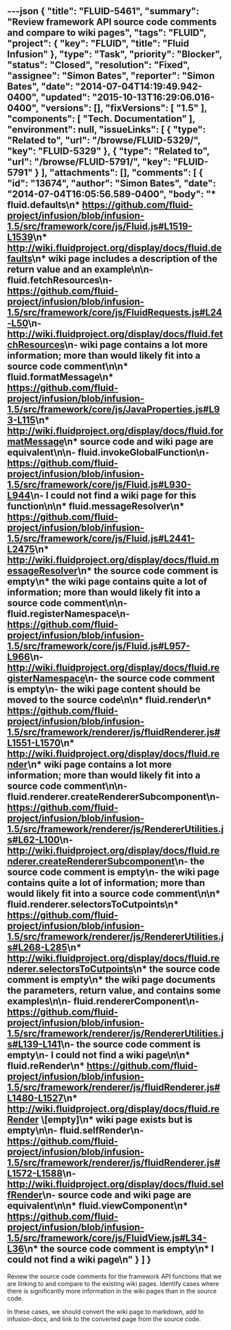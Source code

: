 ---json
{
  "title": "FLUID-5461",
  "summary": "Review framework API source code comments and compare to wiki pages",
  "tags": "FLUID",
  "project": {
    "key": "FLUID",
    "title": "Fluid Infusion"
  },
  "type": "Task",
  "priority": "Blocker",
  "status": "Closed",
  "resolution": "Fixed",
  "assignee": "Simon Bates",
  "reporter": "Simon Bates",
  "date": "2014-07-04T14:19:49.942-0400",
  "updated": "2015-10-13T16:29:06.016-0400",
  "versions": [],
  "fixVersions": [
    "1.5"
  ],
  "components": [
    "Tech. Documentation"
  ],
  "environment": null,
  "issueLinks": [
    {
      "type": "Related to",
      "url": "/browse/FLUID-5329/",
      "key": "FLUID-5329"
    },
    {
      "type": "Related to",
      "url": "/browse/FLUID-5791/",
      "key": "FLUID-5791"
    }
  ],
  "attachments": [],
  "comments": [
    {
      "id": "13674",
      "author": "Simon Bates",
      "date": "2014-07-04T16:05:56.589-0400",
      "body": "* fluid.defaults\n* <https://github.com/fluid-project/infusion/blob/infusion-1.5/src/framework/core/js/Fluid.js#L1519-L1539>\n* <http://wiki.fluidproject.org/display/docs/fluid.defaults>\n* wiki page includes a description of the return value and an example\n\n- fluid.fetchResources\n- <https://github.com/fluid-project/infusion/blob/infusion-1.5/src/framework/core/js/FluidRequests.js#L24-L50>\n- <http://wiki.fluidproject.org/display/docs/fluid.fetchResources>\n- wiki page contains a lot more information; more than would likely fit into a source code comment\n\n* fluid.formatMessage\n* <https://github.com/fluid-project/infusion/blob/infusion-1.5/src/framework/core/js/JavaProperties.js#L93-L115>\n* <http://wiki.fluidproject.org/display/docs/fluid.formatMessage>\n* source code and wiki page are equivalent\n\n- fluid.invokeGlobalFunction\n- <https://github.com/fluid-project/infusion/blob/infusion-1.5/src/framework/core/js/Fluid.js#L930-L944>\n- I could not find a wiki page for this function\n\n* fluid.messageResolver\n* <https://github.com/fluid-project/infusion/blob/infusion-1.5/src/framework/core/js/Fluid.js#L2441-L2475>\n* <http://wiki.fluidproject.org/display/docs/fluid.messageResolver>\n* the source code comment is empty\n* the wiki page contains quite a lot of information; more than would likely fit into a source code comment\n\n- fluid.registerNamespace\n- <https://github.com/fluid-project/infusion/blob/infusion-1.5/src/framework/core/js/Fluid.js#L957-L966>\n- <http://wiki.fluidproject.org/display/docs/fluid.registerNamespace>\n- the source code comment is empty\n- the wiki page content should be moved to the source code\n\n* fluid.render\n* <https://github.com/fluid-project/infusion/blob/infusion-1.5/src/framework/renderer/js/fluidRenderer.js#L1551-L1570>\n* <http://wiki.fluidproject.org/display/docs/fluid.render>\n* wiki page contains a lot more information; more than would likely fit into a source code comment\n\n- fluid.renderer.createRendererSubcomponent\n- <https://github.com/fluid-project/infusion/blob/infusion-1.5/src/framework/renderer/js/RendererUtilities.js#L62-L100>\n- <http://wiki.fluidproject.org/display/docs/fluid.renderer.createRendererSubcomponent>\n- the source code comment is empty\n- the wiki page contains quite a lot of information; more than would likely fit into a source code comment\n\n* fluid.renderer.selectorsToCutpoints\n* <https://github.com/fluid-project/infusion/blob/infusion-1.5/src/framework/renderer/js/RendererUtilities.js#L268-L285>\n* <http://wiki.fluidproject.org/display/docs/fluid.renderer.selectorsToCutpoints>\n* the source code comment is empty\n* the wiki page documents the parameters, return value, and contains some examples\n\n- fluid.rendererComponent\n- <https://github.com/fluid-project/infusion/blob/infusion-1.5/src/framework/renderer/js/RendererUtilities.js#L139-L141>\n- the source code comment is empty\n- I could not find a wiki page\n\n* fluid.reRender\n* <https://github.com/fluid-project/infusion/blob/infusion-1.5/src/framework/renderer/js/fluidRenderer.js#L1480-L1527>\n* <http://wiki.fluidproject.org/display/docs/fluid.reRender> \\[empty]\n* wiki page exists but is empty\n\n- fluid.selfRender\n- <https://github.com/fluid-project/infusion/blob/infusion-1.5/src/framework/renderer/js/fluidRenderer.js#L1572-L1588>\n- <http://wiki.fluidproject.org/display/docs/fluid.selfRender>\n- source code and wiki page are equivalent\n\n* fluid.viewComponent\n* <https://github.com/fluid-project/infusion/blob/infusion-1.5/src/framework/core/js/FluidView.js#L34-L36>\n* the source code comment is empty\n* I could not find a wiki page\n"
    }
  ]
}
---
Review the source code comments for the framework API functions that we are linking to and compare to the existing wiki pages. Identify cases where there is significantly more information in the wiki pages than in the source code.

In these cases, we should convert the wiki page to markdown, add to infusion-docs, and link to the converted page from the source code.

        